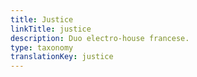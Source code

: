 ```yaml
---
title: Justice
linkTitle: justice
description: Duo electro-house francese.
type: taxonomy
translationKey: justice
---
```

